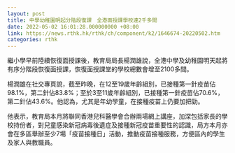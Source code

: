 ```yaml
---
layout: post
title: 中學幼稚園明起分階段復課　全港面授課學校達2千多間
date: 2022-05-02 16:01:28.000000000 +08:00
link: https://news.rthk.hk/rthk/ch/component/k2/1646674-20220502.htm
categories: rthk
---
```


繼小學早前陸續恢復面授課後，教育局局長楊潤雄說，全港中學及幼稚園明天起將有序分階段恢復面授課，恢復面授課堂的學校總數會增至2100多間。

楊潤雄在社交專頁說，截至昨晚，在12至19歲年齡組別，已接種第一針疫苗佔98.1%，第二針佔83.8%；至於3至11歲年齡組別，已接種第一針疫苗佔70.6%，第二針佔43.6%。他認為，尤其是年幼學童，在接種疫苗上仍要加把勁。

他表示，教育局本月將聯同香港兒科醫學會合辦兩場網上講座，加深包括家長的學校持份者，對兒童感染新冠病毒後遺症及接種新冠疫苗重要性的認識，局方本月亦會在多區舉辦至少7場「疫苗接種日」活動，推動疫苗接種服務，方便區內的學生及家人與教職員。
